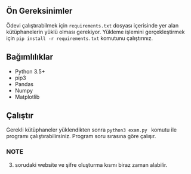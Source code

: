 ## Ön Gereksinimler
Ödevi çalıştırabilmek için ```requirements.txt``` dosyası içerisinde yer alan kütüphanelerin yüklü olması gerekiyor. Yükleme işlemini gerçekleştirmek için ```pip install -r requirements.txt``` komutunu çalıştırınız.

## Bağımlılıklar
- Python 3.5+
- pip3
- Pandas
- Numpy
- Matplotlib

## Çalıştır
Gerekli kütüphaneler yüklendikten sonra ```python3 exam.py ``` komutu ile programı çalıştırabilirsiniz. Program soru sırasına göre çalışır.

### NOTE
3. sorudaki website ve şifre oluşturma kısmı biraz zaman alabilir.
